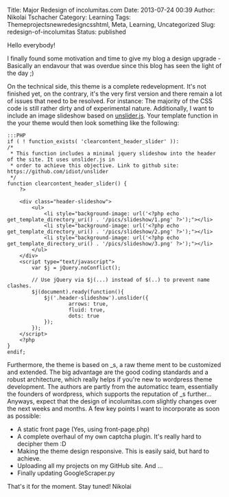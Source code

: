 Title: Major Redesign of incolumitas.com
Date: 2013-07-24 00:39
Author: Nikolai Tschacher
Category: Learning
Tags: Themeprojectsnewredesigncsshtml, Meta, Learning, Uncategorized
Slug: redesign-of-incolumitas
Status: published

Hello everybody!

I finally found some motivation and time to give my blog a design
upgrade - Basically an endavour that was overdue since this blog has
seen the light of the day ;)

On the technical side, this theme is a complete redevelopment. It's not
finished yet, on the contrary, it's the very first version and there
remain a lot of issues that need to be resolved. For instance: The
majority of the CSS code is still rather dirty and of experimental
nature. Additionally, I want to include an image slideshow based on
[unslider.js](http://unslider.com/ "unslider"). Your template function
in the your theme would then look something like the following:

    :::PHP
    if ( ! function_exists( 'clearcontent_header_slider' )):
    /*
     * This function includes a minimal jquery slideshow into the header of the site. It uses unslider.js in 
     * order to achieve this objective. Link to github site: https://github.com/idiot/unslider
     */
    function clearcontent_header_slider() {
        ?>
       
        <div class="header-slideshow">
            <ul>
                <li style="background-image: url('<?php echo get_template_directory_uri() . '/pics/slideshow/1.png' ?>');"></li>
                <li style="background-image: url('<?php echo get_template_directory_uri() . '/pics/slideshow/2.png' ?>');"></li>
                <li style="background-image: url('<?php echo get_template_directory_uri() . '/pics/slideshow/3.png' ?>');"></li>
            </ul>
        </div>
        <script type="text/javascript">
            var $j = jQuery.noConflict();

            // Use jQuery via $j(...) instead of $(..) to prevent name clashes.
            $j(document).ready(function(){
                $j('.header-slideshow').unslider({
                        arrows: true,
                        fluid: true,
                        dots: true
                });
            });
        </script>
        <?php
    }
    endif;
        
        
Furthermore, the theme is based on _s, a raw theme ment to be customized and extended. The big advantage are the good coding standards and a robust architecture, which really helps if you're new to wordpress theme development. The authors are partly from the automaticc team, essentially the founders of wordpress, which supports the  reputation of _s further...
Anyways, expect that the design of incolumitas.com slightly changes over the next weeks and months. A few key points I want to incorporate as soon as possible:

+ A static front page (Yes, using front-page.php)
+ A complete overhaul of my own captcha plugin. It's really hard to decipher them :D
+ Making the theme design responsive. This is easily said, but hard to achieve.
+ Uploading all my projects on my GitHub site. And ... 
+ Finally updating GoogleScraper.py

That's it for the moment. Stay tuned!
Nikolai
